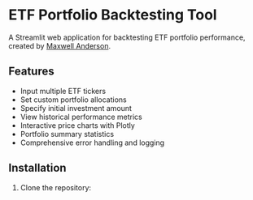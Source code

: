 # ETF Portfolio Backtesting Tool

A Streamlit web application for backtesting ETF portfolio performance, created by [Maxwell Anderson](https://github.com/madmax304).

## Features
- Input multiple ETF tickers
- Set custom portfolio allocations
- Specify initial investment amount
- View historical performance metrics
- Interactive price charts with Plotly
- Portfolio summary statistics
- Comprehensive error handling and logging

## Installation

1. Clone the repository:
